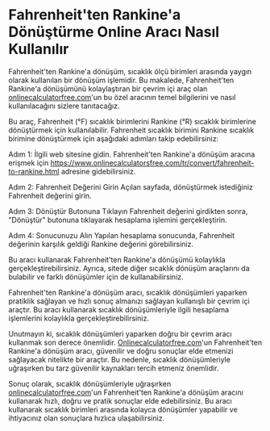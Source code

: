 Fahrenheit'ten Rankine'a Dönüştürme Online Aracı Nasıl Kullanılır
=================================================================

Fahrenheit'ten Rankine'a dönüşüm, sıcaklık ölçü birimleri arasında yaygın olarak kullanılan bir dönüşüm işlemidir. Bu makalede, Fahrenheit'ten Rankine'a dönüşümünü kolaylaştıran bir çevrim içi araç olan [onlinecalculatorfree.com](http://onlinecalculatorfree.com)'un bu özel aracının temel bilgilerini ve nasıl kullanılacağını sizlere tanıtacağız.

Bu araç, Fahrenheit (°F) sıcaklık birimlerini Rankine (°R) sıcaklık birimlerine dönüştürmek için kullanılabilir. Fahrenheit sıcaklık birimini Rankine sıcaklık birimine dönüştürmek için aşağıdaki adımları takip edebilirsiniz:

Adım 1: İlgili web sitesine gidin. Fahrenheit'ten Rankine'a dönüşüm aracına erişmek için <https://www.onlinecalculatorsfree.com/tr/convert/fahrenheit-to-rankine.html> adresine gidebilirsiniz.

Adım 2: Fahrenheit Değerini Girin Açılan sayfada, dönüştürmek istediğiniz Fahrenheit değerini girin.

Adım 3: Dönüştür Butonuna Tıklayın Fahrenheit değerini girdikten sonra, "Dönüştür" butonuna tıklayarak hesaplama işlemini gerçekleştirin.

Adım 4: Sonucunuzu Alın Yapılan hesaplama sonucunda, Fahrenheit değerinin karşılık geldiği Rankine değerini görebilirsiniz.

Bu aracı kullanarak Fahrenheit'ten Rankine'a dönüşümü kolaylıkla gerçekleştirebilirsiniz. Ayrıca, sitede diğer sıcaklık dönüşüm araçlarını da bulabilir ve farklı dönüşümler için de kullanabilirsiniz.

Fahrenheit'ten Rankine'a dönüşüm aracı, sıcaklık dönüşümleri yaparken pratiklik sağlayan ve hızlı sonuç almanızı sağlayan kullanışlı bir çevrim içi araçtır. Bu aracı kullanarak sıcaklık dönüşümleriyle ilgili hesaplama işlemlerini kolaylıkla gerçekleştirebilirsiniz.

Unutmayın ki, sıcaklık dönüşümleri yaparken doğru bir çevrim aracı kullanmak son derece önemlidir. [Onlinecalculatorfree.com](http://Onlinecalculatorfree.com)'un Fahrenheit'ten Rankine'a dönüşüm aracı, güvenilir ve doğru sonuçlar elde etmenizi sağlayacak nitelikte bir araçtır. Bu nedenle, sıcaklık dönüşümleriyle uğraşırken bu tarz güvenilir kaynakları tercih etmeniz önemlidir.

Sonuç olarak, sıcaklık dönüşümleriyle uğraşırken [onlinecalculatorfree.com](http://onlinecalculatorfree.com)'un Fahrenheit'ten Rankine'a dönüşüm aracını kullanarak hızlı, doğru ve pratik sonuçlar elde edebilirsiniz. Bu aracı kullanarak sıcaklık birimleri arasında kolayca dönüşümler yapabilir ve ihtiyacınız olan sonuçlara hızlıca ulaşabilirsiniz.